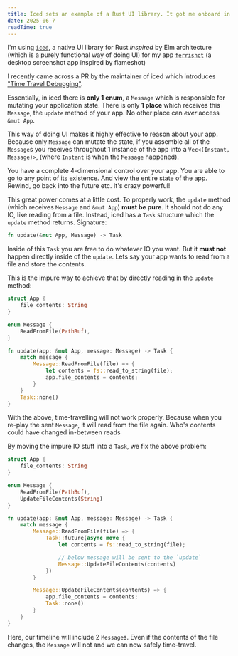 ```yaml
---
title: Iced sets an example of a Rust UI library. It got me onboard in writing UIs in a functional, pure style. Here's why
date: 2025-06-7
readTime: true
---
```


I'm using [`iced`](https://github.com/iced-rs/iced), a native UI library for Rust _inspired_ by Elm architecture (which is a purely functional way of doing UI) for my app [`ferrishot`](https://github.com/nik-rev/ferrishot) (a desktop screenshot app inspired by flameshot)

I recently came across a PR by the maintainer of iced which introduces ["Time Travel Debugging"](https://github.com/iced-rs/iced/pull/2910).

Essentially, in iced there is **only 1 enum**, a `Message` which is responsible for mutating your application state. There is only **1 place** which receives this `Message`, the `update` method of your app. No other place can _ever_ access `&mut App`.

This way of doing UI makes it highly effective to reason about your app. Because only `Message` can mutate the state, if you assemble all of the `Message`s you receives throughout 1 instance of the app into a `Vec<(Instant, Message)>`, (where `Instant` is when the `Message` happened).

You have a complete 4-dimensional control over your app. You are able to go to any point of its existence. And view the entire state of the app. Rewind, go back into the future etc. It's crazy powerful!

This great power comes at a little cost. To properly work, the `update` method (which receives `Message` and `&mut App`) **must be pure**. It should not do any IO, like reading from a file. Instead, iced has a `Task` structure which the `update` method returns. Signature:

```rs
fn update(&mut App, Message) -> Task
```

Inside of this `Task` you are free to do whatever IO you want. But it **must not** happen directly inside of the `update`. Lets say your app wants to read from a file and store the contents.

This is the impure way to achieve that by directly reading in the `update` method:

```rs
struct App {
    file_contents: String
}

enum Message {
    ReadFromFile(PathBuf),
}

fn update(app: &mut App, message: Message) -> Task {
    match message {
        Message::ReadFromFile(file) => {
            let contents = fs::read_to_string(file);
            app.file_contents = contents;
        }
    }
    Task::none()
}
```

With the above, time-travelling will not work properly. Because when you re-play the sent `Message`, it will read from the file again. Who's contents could have changed in-between reads

By moving the impure IO stuff into a `Task`, we fix the above problem:

```rs
struct App {
    file_contents: String
}

enum Message {
    ReadFromFile(PathBuf),
    UpdateFileContents(String)
}

fn update(app: &mut App, message: Message) -> Task {
    match message {
        Message::ReadFromFile(file) => {
            Task::future(async move {
                let contents = fs::read_to_string(file);

                // below message will be sent to the `update`
                Message::UpdateFileContents(contents)
            })
        }

        Message::UpdateFileContents(contents) => {
            app.file_contents = contents;
            Task::none()
        }
    }
}
```

Here, our timeline will include 2 `Message`s. Even if the contents of the file changes, the `Message` will not and we can now safely time-travel.
